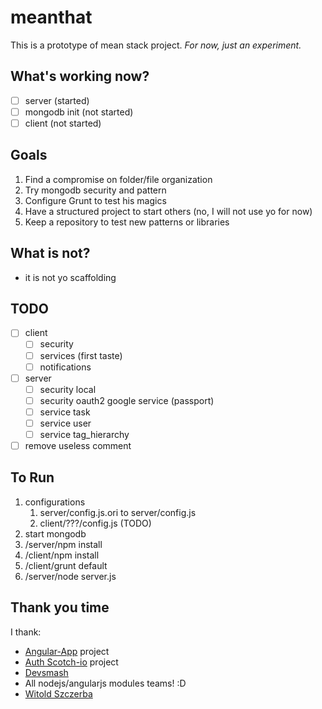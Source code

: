 meanthat
========

This is a prototype of mean stack project. *For now, just an experiment.*

## What's working now?

- [ ] server (started)
- [ ] mongodb init (not started)
- [ ] client (not started)

## Goals

1. Find a compromise on folder/file organization
2. Try mongodb security and pattern
3. Configure Grunt to test his magics
4. Have a structured project to start others (no, I will not use yo for now)
5. Keep a repository to test new patterns or libraries

## What is not?

- it is not yo scaffolding

## TODO

- [ ] client
    - [ ] security
    - [ ] services (first taste)
    - [ ] notifications
- [ ] server
    - [ ] security local
    - [ ] security oauth2 google service (passport)
    - [ ] service task
    - [ ] service user
    - [ ] service tag_hierarchy
- [ ] remove useless comment

## To Run

1. configurations
    1. server/config.js.ori to server/config.js
    2. client/???/config.js (TODO)
2. start mongodb
3. /server/npm install
4. /client/npm install
5. /client/grunt default
6. /server/node server.js

## Thank you time

I thank: 
- [Angular-App](https://github.com/angular-app/angular-app) project
- [Auth Scotch-io](https://github.com/scotch-io/easy-node-authentication) project
- [Devsmash](http://devsmash.com/blog/implementing-max-login-attempts-with-mongoose)
- All nodejs/angularjs modules teams! :D
- [Witold Szczerba](https://github.com/witoldsz/angular-http-auth)
